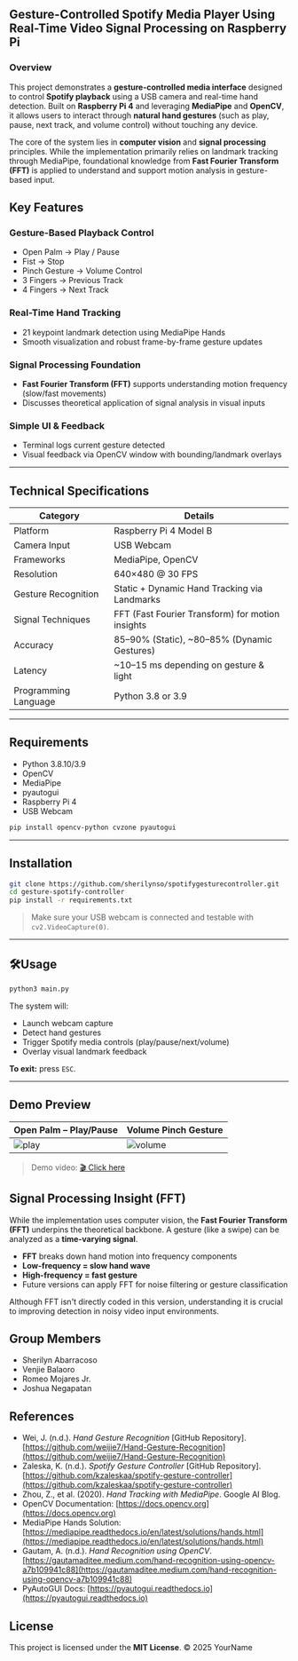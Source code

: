 
## Gesture-Controlled Spotify Media Player Using Real-Time Video Signal Processing on Raspberry Pi 

### Overview

This project demonstrates a **gesture-controlled media interface** designed to control **Spotify playback** using a USB camera and real-time hand detection. Built on **Raspberry Pi 4** and leveraging **MediaPipe** and **OpenCV**, it allows users to interact through **natural hand gestures** (such as play, pause, next track, and volume control) without touching any device.

The core of the system lies in **computer vision** and **signal processing** principles. While the implementation primarily relies on landmark tracking through MediaPipe, foundational knowledge from **Fast Fourier Transform (FFT)** is applied to understand and support motion analysis in gesture-based input.



## Key Features

### Gesture-Based Playback Control

* Open Palm → Play / Pause
* Fist → Stop
* Pinch Gesture → Volume Control
* 3 Fingers → Previous Track
* 4 Fingers → Next Track

### Real-Time Hand Tracking

* 21 keypoint landmark detection using MediaPipe Hands
* Smooth visualization and robust frame-by-frame gesture updates

### Signal Processing Foundation

* **Fast Fourier Transform (FFT)** supports understanding motion frequency (slow/fast movements)
* Discusses theoretical application of signal analysis in visual inputs

### Simple UI & Feedback

* Terminal logs current gesture detected
* Visual feedback via OpenCV window with bounding/landmark overlays

---

## Technical Specifications

| Category             | Details                                          |
| -------------------- | ------------------------------------------------ |
| Platform             | Raspberry Pi 4 Model B                           |
| Camera Input         | USB Webcam                 |
| Frameworks           | MediaPipe, OpenCV                                |
| Resolution           | 640×480 @ 30 FPS                                 |
| Gesture Recognition  | Static + Dynamic Hand Tracking via Landmarks     |
| Signal Techniques    | FFT (Fast Fourier Transform) for motion insights |
| Accuracy             | 85–90% (Static), \~80–85% (Dynamic Gestures)     |
| Latency              | \~10–15 ms depending on gesture & light          |
| Programming Language | Python 3.8 or 3.9                                     |

---

## Requirements

* Python 3.8.10/3.9
* OpenCV
* MediaPipe
* pyautogui
* Raspberry Pi 4
* USB Webcam

```bash
pip install opencv-python cvzone pyautogui
```

---

## Installation

```bash
git clone https://github.com/sherilynso/spotifygesturecontroller.git
cd gesture-spotify-controller
pip install -r requirements.txt
```

> Make sure your USB webcam is connected and testable with `cv2.VideoCapture(0)`.

---

## 🛠Usage

```bash
python3 main.py
```

The system will:

* Launch webcam capture
* Detect hand gestures
* Trigger Spotify media controls (play/pause/next/volume)
* Overlay visual landmark feedback

**To exit:** press `ESC`.

---

## Demo Preview

| Open Palm – Play/Pause   | Volume Pinch Gesture        |
| ------------------------ | --------------------------- |
| ![play](images/palm.png) | ![volume](images/pinch.png) |

> Demo video: [🎬 Click here](media/demo.mp4)




## Signal Processing Insight (FFT)

While the implementation uses computer vision, the **Fast Fourier Transform (FFT)** underpins the theoretical backbone. A gesture (like a swipe) can be analyzed as a **time-varying signal**.

* **FFT** breaks down hand motion into frequency components
* **Low-frequency = slow hand wave**
* **High-frequency = fast gesture**
* Future versions can apply FFT for noise filtering or gesture classification

Although FFT isn't directly coded in this version, understanding it is crucial to improving detection in noisy video input environments.

## Group Members
* Sherilyn Abarracoso
* Venjie Balaoro
* Romeo Mojares Jr.
* Joshua Negapatan

## References

* Wei, J. (n.d.). *Hand Gesture Recognition* \[GitHub Repository]. [https://github.com/weijie7/Hand-Gesture-Recognition](https://github.com/weijie7/Hand-Gesture-Recognition)
* Zaleska, K. (n.d.). *Spotify Gesture Controller* \[GitHub Repository]. [https://github.com/kzaleskaa/spotify-gesture-controller](https://github.com/kzaleskaa/spotify-gesture-controller)
* Zhou, Z., et al. (2020). *Hand Tracking with MediaPipe*. Google AI Blog.
* OpenCV Documentation: [https://docs.opencv.org](https://docs.opencv.org)
* MediaPipe Hands Solution: [https://mediapipe.readthedocs.io/en/latest/solutions/hands.html](https://mediapipe.readthedocs.io/en/latest/solutions/hands.html)
* Gautam, A. (n.d.). *Hand Recognition using OpenCV*. [https://gautamaditee.medium.com/hand-recognition-using-opencv-a7b109941c88](https://gautamaditee.medium.com/hand-recognition-using-opencv-a7b109941c88)
* PyAutoGUI Docs: [https://pyautogui.readthedocs.io](https://pyautogui.readthedocs.io)



## License

This project is licensed under the **MIT License**.
© 2025 YourName


